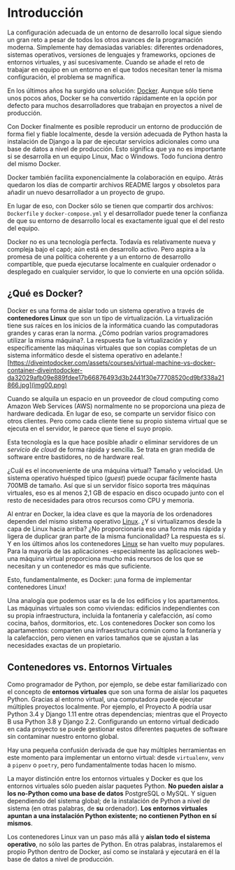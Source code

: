 # Introducción
La configuración adecuada de un entorno de desarrollo local sigue siendo un gran reto a pesar de todos los otros avances de la programación moderna. Simplemente hay demasiadas variables: diferentes ordenadores, sistemas operativos, versiones de lenguajes y frameworks, opciones de entornos virtuales,  y así sucesivamente. Cuando se añade el reto de trabajar en equipo en un entorno en el que todos necesitan tener la misma configuración, el problema se magnifica.

En los últimos años ha surgido una solución: [Docker](https://www.docker.com/). Aunque sólo tiene unos pocos años, Docker se ha convertido rápidamente en la opción por defecto para muchos desarrolladores que trabajan en proyectos a nivel de producción.

Con Docker finalmente es posible reproducir un entorno de producción de forma fiel y fiable localmente, desde la versión adecuada de Python hasta la instalación de Django a la par de ejecutar servicios adicionales como una base de datos a nivel de producción. Esto significa que ya no es importante si se desarrolla en un equipo Linux, Mac o Windows. Todo funciona dentro del mismo Docker.

Docker también facilita exponencialmente la colaboración en equipo. Atrás quedaron los días de compartir archivos README largos y obsoletos para añadir un nuevo desarrollador a un proyecto de grupo.

En lugar de eso, con Docker sólo se tienen que compartir dos archivos: `Dockerfile` y  `docker-compose.yml` y el desarrollador puede tener la confianza de que su entorno de desarrollo local es exactamente igual que el del resto del equipo.

Docker no es una tecnología perfecta. Todavía es relativamente nueva y compleja bajo el capó; aún está en desarrollo activo. Pero aspira a la promesa de una política coherente y a un entorno de desarrollo compartible, que pueda ejecutarse localmente en cualquier ordenador o desplegado en cualquier servidor, lo que lo convierte en una opción sólida.

## ¿Qué es Docker?
Docker es una forma de aislar todo un sistema operativo a través de **contenedores Linux** que son un tipo de virtualización. La virtualización tiene sus raíces en los inicios de la informática cuando las computadoras grandes y caras eran la norma. ¿Cómo podrían varios programadores utilizar la misma máquina?. La respuesta fue la virtualización y específicamente las máquinas virtuales que son copias completas de un sistema informático desde el sistema operativo en adelante.![https://diveintodocker.com/assets/courses/virtual-machine-vs-docker-container-diveintodocker-da32029afb09e889fdee17b66876493d3b2441f30e77708520cd9bf338a21866.jpg](img00.png)

Cuando se alquila un espacio en un proveedor de cloud computing como Amazon Web Services (AWS) normalmente no se proporciona una pieza de hardware dedicada. En lugar de eso, se comparte un servidor físico con otros clientes. Pero como cada cliente tiene su propio sistema virtual que se ejecuta en el servidor, le parece que tiene el suyo propio.

Esta tecnología es la que hace posible añadir o eliminar servidores de un *servicio de cloud* de forma rápida y sencilla. Se trata en gran medida de software entre bastidores, no de hardware real.

¿Cuál es el inconveniente de una máquina virtual? Tamaño y velocidad. Un sistema operativo huésped típico (*guest*) puede ocupar fácilmente hasta 700MB de tamaño. Así que si un servidor físico soporta tres máquinas virtuales, eso es al menos 2,1 GB de espacio en disco ocupado junto con el resto de necesidades para otros recursos como CPU y memoria.

Al entrar en Docker, la idea clave es que la mayoría de los ordenadores dependen del mismo sistema operativo [Linux](https://es.wikipedia.org/wiki/GNU/Linux). ¿Y si virtualizamos desde la capa de Linux hacia arriba? ¿No proporcionaría eso una forma más rápida y ligera de duplicar gran parte de la misma funcionalidad? La respuesta es sí. Y en los últimos años los contenedores [Linux](https://en.wikipedia.org/wiki/List_of_Linux_containers) se han vuelto muy populares. Para la mayoría de las aplicaciones -especialmente las aplicaciones web- una máquina virtual proporciona mucho más recursos de los que se necesitan y un contenedor es más que suficiente.

Esto, fundamentalmente, es Docker: ¡una forma de implementar contenedores Linux!

Una analogía que podemos usar es la de los edificios y los apartamentos. Las máquinas virtuales son como viviendas: edificios independientes con su propia infraestructura, incluida la fontanería y calefacción, así como cocina, baños, dormitorios, etc. Los contenedores Docker son como los apartamentos: comparten una infraestructura común como la fontanería y la calefacción, pero vienen en varios tamaños que se ajustan a las necesidades exactas de un propietario.

## Contenedores vs. Entornos Virtuales

Como programador de Python, por ejemplo, se debe estar familiarizado con el concepto de **entornos virtuales** que son una forma de aislar los paquetes Python. Gracias al entorno virtual, una computadora puede ejecutar múltiples proyectos localmente. Por ejemplo, el Proyecto A podría usar Python 3.4 y Django 1.11 entre otras dependencias; mientras que el Proyecto B usa Python 3.8 y Django 2.2. Configurando un entorno virtual dedicado en cada proyecto se puede gestionar estos diferentes paquetes de software sin contaminar nuestro entorno global.

Hay una pequeña confusión derivada de que hay múltiples herramientas en este momento para implementar un entorno virtual: desde `virtualenv`, `venv` a `pipenv` o `poetry`, pero fundamentalmente todas hacen lo mismo.

La mayor distinción entre los entornos virtuales y Docker es que los entornos virtuales sólo pueden aislar paquetes Python. **No pueden aislar a los no-Python como una base de datos** PostgreSQL o MySQL. Y siguen dependiendo del sistema global; de la instalación de Python a nivel de sistema (en otras palabras, de **su** ordenador). **Los entornos virtuales apuntan a una instalación Python existente; no contienen Python en sí mismos**.

Los contenedores Linux van un paso más allá y **aíslan todo el sistema operativo**, no sólo las partes de Python. En otras palabras, instalaremos el propio Python dentro de Docker, así como se instalará y ejecutará en él la base de datos a nivel de producción.

